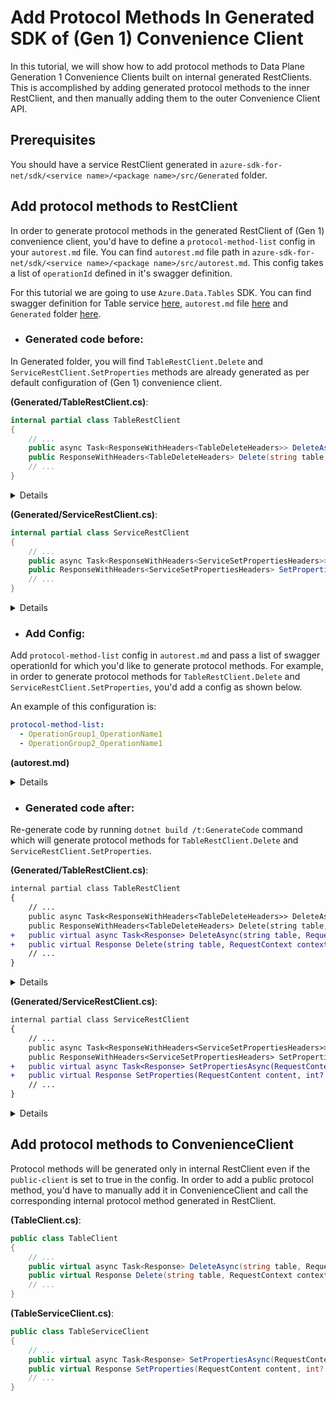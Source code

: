 # Add Protocol Methods In Generated SDK of (Gen 1) Convenience Client

In this tutorial, we will show how to add protocol methods to Data Plane Generation 1 Convenience Clients built on internal generated RestClients.  This is accomplished by adding generated protocol methods to the inner RestClient, and then manually adding them to the outer Convenience Client API.

## Prerequisites

You should have a service RestClient generated in `azure-sdk-for-net/sdk/<service name>/<package name>/src/Generated` folder.

## Add protocol methods to RestClient

In order to generate protocol methods in the generated RestClient of (Gen 1) convenience client, you'd have to define a `protocol-method-list` config in your `autorest.md` file. You can find `autorest.md` file path in `azure-sdk-for-net/sdk/<service name>/<package name>/src/autorest.md`. This config takes a list of `operationId` defined in it's swagger definition.

For this tutorial we are going to use `Azure.Data.Tables` SDK. You can find swagger definition for Table service [here](https://github.com/Azure/azure-rest-api-specs/blob/2df8b07bf9af7c96066ca4dda21b79297307d108/specification/cosmos-db/data-plane/Microsoft.Tables/preview/2019-02-02/table.json), `autorest.md` file [here](https://github.com/azure-sdk/azure-sdk-for-net/blob/17debdffe16df01ae196579c91ea22e77eddc96a/sdk/tables/Azure.Data.Tables/src/autorest.md) and `Generated` folder [here](https://github.com/azure-sdk/azure-sdk-for-net/tree/17debdffe16df01ae196579c91ea22e77eddc96a/sdk/tables/Azure.Data.Tables/src/Generated).

* ### Generated code before:

In Generated folder, you will find `TableRestClient.Delete` and `ServiceRestClient.SetProperties` methods are already generated as per default configuration of (Gen 1) convenience client.

**(Generated/TableRestClient.cs)**:

``` C#
internal partial class TableRestClient
{
    // ...
    public async Task<ResponseWithHeaders<TableDeleteHeaders>> DeleteAsync(string table, CancellationToken cancellationToken = default);
    public ResponseWithHeaders<TableDeleteHeaders> Delete(string table, CancellationToken cancellationToken = default);
    // ...
}
```

<details>

``` C#
internal partial class TableRestClient
{
    // ...
    public async Task<ResponseWithHeaders<TableDeleteHeaders>> DeleteAsync(string table, CancellationToken cancellationToken = default)
    {
        if (table == null)
        {
            throw new ArgumentNullException(nameof(table));
        }

        using var message = CreateDeleteRequest(table);
        await _pipeline.SendAsync(message, cancellationToken).ConfigureAwait(false);
        var headers = new TableDeleteHeaders(message.Response);
        switch (message.Response.Status)
        {
            case 204:
                return ResponseWithHeaders.FromValue(headers, message.Response);
            default:
                throw new RequestFailedException(message.Response);
        }
    }

    public ResponseWithHeaders<TableDeleteHeaders> Delete(string table, CancellationToken cancellationToken = default)
    {
        if (table == null)
        {
            throw new ArgumentNullException(nameof(table));
        }

        using var message = CreateDeleteRequest(table);
        _pipeline.Send(message, cancellationToken);
        var headers = new TableDeleteHeaders(message.Response);
        switch (message.Response.Status)
        {
            case 204:
                return ResponseWithHeaders.FromValue(headers, message.Response);
            default:
                throw new RequestFailedException(message.Response);
        }
    }
    // ...
}
```

</details>

**(Generated/ServiceRestClient.cs)**:

``` C#
internal partial class ServiceRestClient
{
    // ...
    public async Task<ResponseWithHeaders<ServiceSetPropertiesHeaders>> SetPropertiesAsync(TableServiceProperties tableServiceProperties, int? timeout = null, CancellationToken cancellationToken = default);
    public ResponseWithHeaders<ServiceSetPropertiesHeaders> SetProperties(TableServiceProperties tableServiceProperties, int? timeout = null, CancellationToken cancellationToken = default);
    // ...
}
```

<details>

``` C#
internal partial class ServiceRestClient
{
    // ...
    public async Task<ResponseWithHeaders<ServiceSetPropertiesHeaders>> SetPropertiesAsync(TableServiceProperties tableServiceProperties, int? timeout = null, CancellationToken cancellationToken = default)
    {
        if (tableServiceProperties == null)
        {
            throw new ArgumentNullException(nameof(tableServiceProperties));
        }

        using var message = CreateSetPropertiesRequest(tableServiceProperties, timeout);
        await _pipeline.SendAsync(message, cancellationToken).ConfigureAwait(false);
        var headers = new ServiceSetPropertiesHeaders(message.Response);
        switch (message.Response.Status)
        {
            case 202:
                return ResponseWithHeaders.FromValue(headers, message.Response);
            default:
                throw new RequestFailedException(message.Response);
        }
    }

    public ResponseWithHeaders<ServiceSetPropertiesHeaders> SetProperties(TableServiceProperties tableServiceProperties, int? timeout = null, CancellationToken cancellationToken = default)
    {
        if (tableServiceProperties == null)
        {
            throw new ArgumentNullException(nameof(tableServiceProperties));
        }

        using var message = CreateSetPropertiesRequest(tableServiceProperties, timeout);
        _pipeline.Send(message, cancellationToken);
        var headers = new ServiceSetPropertiesHeaders(message.Response);
        switch (message.Response.Status)
        {
            case 202:
                return ResponseWithHeaders.FromValue(headers, message.Response);
            default:
                throw new RequestFailedException(message.Response);
        }
    }
    // ...
}
```

</details>

* ### Add Config:

Add `protocol-method-list` config in `autorest.md` and pass a list of swagger operationId for which you'd like to generate protocol methods. For example, in order to generate protocol methods for `TableRestClient.Delete` and `ServiceRestClient.SetProperties`, you'd add a config as shown below. 

An example of this configuration is:
```yaml
protocol-method-list:
  - OperationGroup1_OperationName1
  - OperationGroup2_OperationName1
```

**(autorest.md)**

<details>

```` md
### Generate DPG methods
```yaml
protocol-method-list:
  - Table_Delete
  - Service_SetProperties
```
````

</details>

* ### Generated code after:

Re-generate code by running `dotnet build /t:GenerateCode` command which will generate protocol methods for `TableRestClient.Delete` and `ServiceRestClient.SetProperties`.

**(Generated/TableRestClient.cs)**:

``` diff
internal partial class TableRestClient
{
    // ...
    public async Task<ResponseWithHeaders<TableDeleteHeaders>> DeleteAsync(string table, CancellationToken cancellationToken = default);
    public ResponseWithHeaders<TableDeleteHeaders> Delete(string table, CancellationToken cancellationToken = default);
+   public virtual async Task<Response> DeleteAsync(string table, RequestContext context = null);
+   public virtual Response Delete(string table, RequestContext context = null);
    // ...
}
```

<details>

``` diff

internal partial class TableRestClient
{
    // ...
    public async Task<ResponseWithHeaders<TableDeleteHeaders>> DeleteAsync(string table, CancellationToken cancellationToken = default)
    {
        if (table == null)
        {
            throw new ArgumentNullException(nameof(table));
        }

        using var message = CreateDeleteRequest(table);
        await _pipeline.SendAsync(message, cancellationToken).ConfigureAwait(false);
        var headers = new TableDeleteHeaders(message.Response);
        switch (message.Response.Status)
        {
            case 204:
                return ResponseWithHeaders.FromValue(headers, message.Response);
            default:
                throw new RequestFailedException(message.Response);
        }
    }

    public ResponseWithHeaders<TableDeleteHeaders> Delete(string table, CancellationToken cancellationToken = default)
    {
        if (table == null)
        {
            throw new ArgumentNullException(nameof(table));
        }

        using var message = CreateDeleteRequest(table);
        _pipeline.Send(message, cancellationToken);
        var headers = new TableDeleteHeaders(message.Response);
        switch (message.Response.Status)
        {
            case 204:
                return ResponseWithHeaders.FromValue(headers, message.Response);
            default:
                throw new RequestFailedException(message.Response);
        }
    }
+
+   public virtual async Task<Response> DeleteAsync(string table, RequestContext context = null)
+    {
+        Argument.AssertNotNullOrEmpty(table, nameof(table));
+
+        using var scope = ClientDiagnostics.CreateScope("TableClient.Delete");
+        scope.Start();
+        try
+            using HttpMessage message = CreateDeleteRequest(table, context);
+        }
+        catch (Exception e)
+        {
+            scope.Failed(e);
+            throw;
+        }
+    }
+
+    public virtual Response Delete(string table, RequestContext context = null)
+    {
+        Argument.AssertNotNullOrEmpty(table, nameof(table));
+
+        using var scope = ClientDiagnostics.CreateScope("TableClient.Delete");
+        scope.Start();
+        try
+        {
+            using HttpMessage message = CreateDeleteRequest(table, context);
+            return _pipeline.ProcessMessage(message, context);
+        }
+        catch (Exception e)
+        {
+            scope.Failed(e);
+            throw;
+        }
+    }
    // ...
}
```

</details>

**(Generated/ServiceRestClient.cs)**:

``` diff
internal partial class ServiceRestClient
{
    // ...
    public async Task<ResponseWithHeaders<ServiceSetPropertiesHeaders>> SetPropertiesAsync(TableServiceProperties tableServiceProperties, int? timeout = null, CancellationToken cancellationToken = default);
    public ResponseWithHeaders<ServiceSetPropertiesHeaders> SetProperties(TableServiceProperties tableServiceProperties, int? timeout = null, CancellationToken cancellationToken = default);
+   public virtual async Task<Response> SetPropertiesAsync(RequestContent content, int? timeout = null, RequestContext context = null);
+   public virtual Response SetProperties(RequestContent content, int? timeout = null, RequestContext context = null);
    // ...
}
```

<details>

``` diff
internal partial class ServiceRestClient
{
    // ...
    public async Task<ResponseWithHeaders<ServiceSetPropertiesHeaders>> SetPropertiesAsync(TableServiceProperties tableServiceProperties, int? timeout = null, CancellationToken cancellationToken = default)
    {
        if (tableServiceProperties == null)
        {
            throw new ArgumentNullException(nameof(tableServiceProperties));
        }

        using var message = CreateSetPropertiesRequest(tableServiceProperties, timeout);
        await _pipeline.SendAsync(message, cancellationToken).ConfigureAwait(false);
        var headers = new ServiceSetPropertiesHeaders(message.Response);
        switch (message.Response.Status)
        {
            case 202:
                return ResponseWithHeaders.FromValue(headers, message.Response);
            default:
                throw new RequestFailedException(message.Response);
        }
    }

    public ResponseWithHeaders<ServiceSetPropertiesHeaders> SetProperties(TableServiceProperties tableServiceProperties, int? timeout = null, CancellationToken cancellationToken = default)
    {
        if (tableServiceProperties == null)
        {
            throw new ArgumentNullException(nameof(tableServiceProperties));
        }

        using var message = CreateSetPropertiesRequest(tableServiceProperties, timeout);
        _pipeline.Send(message, cancellationToken);
        var headers = new ServiceSetPropertiesHeaders(message.Response);
        switch (message.Response.Status)
        {
            case 202:
                return ResponseWithHeaders.FromValue(headers, message.Response);
            default:
                throw new RequestFailedException(message.Response);
        }
    }
+
+   public virtual async Task<Response> SetPropertiesAsync(RequestContent content, int? timeout = null, RequestContext context = null)
+   {
+        Argument.AssertNotNull(content, nameof(content));
+
+        using var scope = ClientDiagnostics.CreateScope("ServiceClient.SetProperties");
+        scope.Start();
+        try
+        {
+            using HttpMessage message = CreateSetPropertiesRequest(content, timeout, context);
+            return await _pipeline.ProcessMessageAsync(message, context).ConfigureAwait(false);
+        }
+        catch (Exception e)
+        {
+            scope.Failed(e);
+            throw;
+        }
+    }
+
+    public virtual Response SetProperties(RequestContent content, int? timeout = null, RequestContext context = null)
+    {
+        Argument.AssertNotNull(content, nameof(content));
+
+        using var scope = ClientDiagnostics.CreateScope("ServiceClient.SetProperties");
+        scope.Start();
+        try
+        {
+            using HttpMessage message = CreateSetPropertiesRequest(content, timeout, context);
+            return _pipeline.ProcessMessage(message, context);
+        }
+        catch (Exception e)
+        {
+            scope.Failed(e);
+            throw;
+        }
+    }
    // ...
}
```

</details>

## Add protocol methods to ConvenienceClient

Protocol methods will be generated only in internal RestClient even if the `public-client` is set to true in the config. In order to add a public protocol method, you'd have to manually add it in ConvenienceClient and call the corresponding internal protocol method generated in RestClient.

**(TableClient.cs)**:

``` C#
public class TableClient
{
    // ...
    public virtual async Task<Response> DeleteAsync(string table, RequestContext context = null) => await _tableRestClient.DeleteAsync(table, context).ConfigureAwait(false);
    public virtual Response Delete(string table, RequestContext context = null) => _tableRestClient.Delete(table, context);
    // ...
}
```

**(TableServiceClient.cs)**:

``` C#
public class TableServiceClient
{
    // ...
    public virtual async Task<Response> SetPropertiesAsync(RequestContent content, int? timeout = null, RequestContext context = null) => await _serviceRestClient.SetPropertiesAsync(content, timeout, context).ConfigureAwait(false);
    public virtual Response SetProperties(RequestContent content, int? timeout = null, RequestContext context = null) => _serviceRestClient.SetProperties(content, timeout, context);
    // ...
}
```